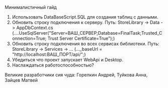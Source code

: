 Минималистичный гайд
1) Использовать DataBaseScript.SQL для создания таблиц с данными.
2) Обновить строку подключения к серверу. Путь: StoreLibrary -> Data -> AppDbContext.cs  (....UseSqlServer("Server=ВАШ_СЕРВЕР;Database=FinalTask;Trusted_Connection=True; Trust Server Certificate=True");)
3) Обновить строку подключения во всех сервисах библиотеки. Путь: StoreLibrary -> Services -> ... (..._baseUrl = "http://localhost:ВАШ_ПОРТ/api/";)
4) Убедиться что проект запускает WebApi и Desktop.
5) Наслаждаться работоспособностью?

Великие разработчики сия чуда:
Горелкин Андрей, Туйкова Анна, Зайцев Матвей
